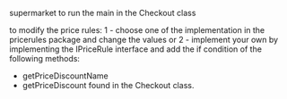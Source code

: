 supermarket 
to run the main in the Checkout class

to modify the price rules: 
1 - choose one of the implementation in the pricerules package and change the values
or 
2 - implement your own by implementing the IPriceRule interface
and add the if condition of the following methods: 
- getPriceDiscountName
- getPriceDiscount
found in the Checkout class.

